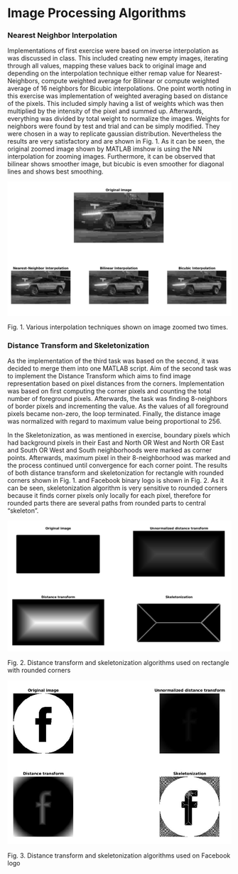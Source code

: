 # Image Processing Algorithms

### Nearest Neighbor Interpolation

Implementations of first exercise were based on inverse interpolation as was discussed in class. This included creating new empty images, iterating through all values, mapping these values back to original image and depending on the interpolation technique either remap value for Nearest-Neighbors, compute weighted average for Bilinear or compute weighted average of 16 neighbors for Bicubic interpolations.
One point worth noting in this exercise was implementation of weighted averaging based on distance of the pixels. This included simply having a list of weights which was then multiplied by the intensity of the pixel and summed up. Afterwards, everything was divided by total weight to normalize the images. Weights for neighbors were found by test and trial and can be simply modified. They were chosen in a way to replicate gaussian distribution. Nevertheless the results are very satisfactory and are shown in Fig. 1. As it can be seen, the original zoomed image shown by MATLAB imshow is using the NN interpolation for zooming images. Furthermore, it can be observed that bilinear shows smoother image, but bicubic is even smoother for diagonal lines and shows best smoothing.

![](./images/1.png)

Fig. 1. Various interpolation techniques shown on image zoomed two times.

### Distance Transform and Skeletonization

As the implementation of the third task was based on the second, it was decided to merge them into one MATLAB script. Aim of the second task was to implement the Distance Transform which aims to find image representation based on pixel distances from the corners. Implementation was based on first computing the corner pixels and counting the total number of foreground pixels. Afterwards, the task was finding 8-neighbors of border pixels and incrementing the value. As the values of all foreground pixels became non-zero, the loop terminated. Finally, the distance image was normalized with regard to maximum value being proportional to 256.

In the Skeletonization, as was mentioned in exercise, boundary pixels which had background pixels in their East and North OR West and North OR East and South OR West and South neighborhoods were marked as corner points. Afterwards, maximum pixel in their 8-neighborhood was marked and the process continued until convergence for each corner point. The results of both distance transform and skeletonization for rectangle with rounded corners shown in Fig. 1. and Facebook binary logo is shown in Fig. 2. As it can be seen, skeletonization algorithm is very sensitive to rounded corners because it finds corner pixels only locally for each pixel, therefore for rounded parts there are several paths from rounded parts to central “skeleton”.

![](./images/2.png)

Fig. 2. Distance transform and skeletonization algorithms used on rectangle with rounded corners

![](./images/3.png)

Fig. 3. Distance transform and skeletonization algorithms used on Facebook logo
